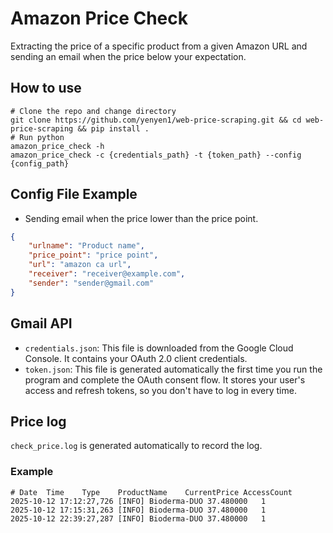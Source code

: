 # Amazon Price Check

Extracting the price of a specific product from a given Amazon URL and sending an email when the price below your expectation.

## How to use
```
# Clone the repo and change directory
git clone https://github.com/yenyen1/web-price-scraping.git && cd web-price-scraping && pip install .
# Run python
amazon_price_check -h
amazon_price_check -c {credentials_path} -t {token_path} --config {config_path}
```
## Config File Example
- Sending email when the price lower than the price point.
```json
{
    "urlname": "Product name",
    "price_point": "price point", 
    "url": "amazon ca url",
    "receiver": "receiver@example.com",
    "sender": "sender@gmail.com"
}
```
## Gmail API
- `credentials.json`: This file is downloaded from the Google Cloud Console. It contains your OAuth 2.0 client credentials. 
- `token.json`: This file is generated automatically the first time you run the program and complete the OAuth consent flow. It stores your user's access and refresh tokens, so you don't have to log in every time.

## Price log
`check_price.log` is generated automatically to record the log.
### Example
```
# Date  Time    Type    ProductName    CurrentPrice AccessCount
2025-10-12 17:12:27,726 [INFO] Bioderma-DUO	37.480000	1
2025-10-12 17:15:31,263 [INFO] Bioderma-DUO	37.480000	1
2025-10-12 22:39:27,287 [INFO] Bioderma-DUO	37.480000	1
```